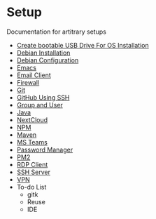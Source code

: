 # Setup

Documentation for artitrary setups

* [Create bootable USB Drive For OS Installation](doc/bootable-usb-drive.md)
* [Debian Installation](doc/debian-install.md)
* [Debian Configuration](doc/debian-config.md)
* [Emacs](doc/emacs.md)
* [Email Client](doc/email-client.md)
* [Firewall](doc/firewall.md)
* [Git](doc/git.md)
* [GitHub Using SSH](doc/github-ssh.md)
* [Group and User](doc/grp-usr.md)
* [Java](doc/java.md)
* [NextCloud](doc/nextcloud.md)
* [NPM](doc/npm.md)
* [Maven](doc/maven.md)
* [MS Teams](doc/ms-teams.md)
* [Password Manager](doc/pwd-mgmt.md)
* [PM2](doc/pm2.md)
* [RDP Client](doc/rdc.md)
* [SSH Server](doc/ssh-server.md)
* [VPN](doc/vpn.md)
* To-do List
  * gitk
  * Reuse
  * IDE
